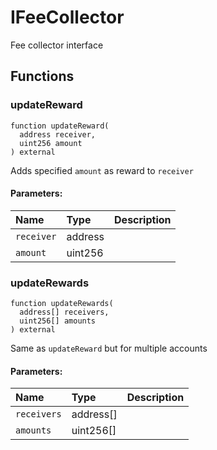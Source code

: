 # IFeeCollector

Fee collector interface



## Functions
### updateReward
```solidity
function updateReward(
  address receiver,
  uint256 amount
) external
```
Adds specified `amount` as reward to `receiver`

#### Parameters:
| Name | Type | Description                                                          |
| :--- | :--- | :------------------------------------------------------------------- |
|`receiver` | address | 
|`amount` | uint256 | 


### updateRewards
```solidity
function updateRewards(
  address[] receivers,
  uint256[] amounts
) external
```
Same as `updateReward` but for multiple accounts

#### Parameters:
| Name | Type | Description                                                          |
| :--- | :--- | :------------------------------------------------------------------- |
|`receivers` | address[] | 
|`amounts` | uint256[] | 


